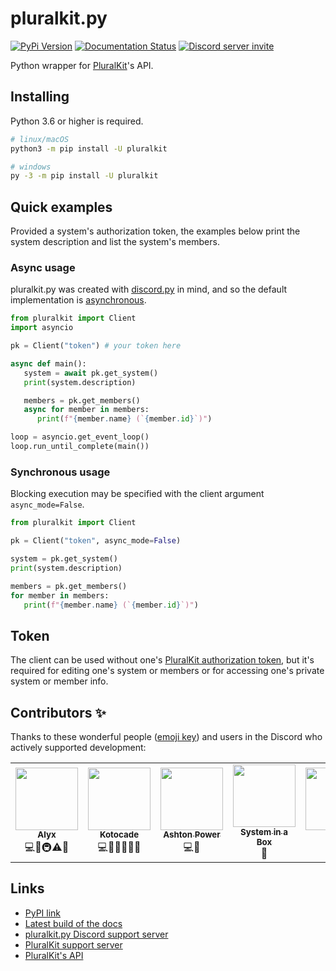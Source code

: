 # pluralkit.py

[![PyPi Version](https://img.shields.io/pypi/v/pluralkit.svg)](https://pypi.python.org/pypi/pluralkit/)
[![Documentation Status](https://readthedocs.org/projects/pluralkit/badge/?version=latest)](https://pluralkit.readthedocs.io/en/latest/?badge=latest)
[![Discord server invite](https://discord.com/api/guilds/858455002107871233/embed.png)](https://discord.gg/secvguatbC)

Python wrapper for [PluralKit](https://pluralkit.me/)'s API.

## Installing

Python 3.6 or higher is required.

```bash
# linux/macOS
python3 -m pip install -U pluralkit

# windows
py -3 -m pip install -U pluralkit
```

## Quick examples

Provided a system's authorization token, the examples below print the system description and list the system's members.

### Async usage

pluralkit.py was created with [discord.py](https://github.com/Rapptz/discord.py) in mind, and so the default implementation is [asynchronous](https://docs.python.org/3/library/asyncio-task.html).

```python
from pluralkit import Client
import asyncio

pk = Client("token") # your token here

async def main():
   system = await pk.get_system()
   print(system.description)

   members = pk.get_members()
   async for member in members:
      print(f"{member.name} (`{member.id}`)")

loop = asyncio.get_event_loop()
loop.run_until_complete(main())
```

### Synchronous usage

Blocking execution may be specified with the client argument `async_mode=False`.

```python
from pluralkit import Client

pk = Client("token", async_mode=False)

system = pk.get_system()
print(system.description)

members = pk.get_members()
for member in members:
   print(f"{member.name} (`{member.id}`)")
```

## Token

The client can be used without one's [PluralKit authorization token](https://pluralkit.me/api/#authentication), but it's required for editing one's system or members or for accessing one's private system or member info.

## Contributors ✨

Thanks to these wonderful people ([emoji key](https://allcontributors.org/docs/en/emoji-key)) and users in the Discord who actively supported development:

<!-- ALL-CONTRIBUTORS-LIST:START - Do not remove or modify this section -->
<!-- prettier-ignore-start -->
<!-- markdownlint-disable -->

<table>
   <tr>
      <td align="center"><a href="https://github.com/moon-dew/"><img src="https://avatars.githubusercontent.com/u/58519807?v=4&s=100" width="100px;" alt=""/><br/><sub><b>Alyx</b></sub></a><br/>💻🤔🚇⚠️💬</td>
      <td align="center"><a href="https://github.com/almond0166"><img src="https://avatars.githubusercontent.com/u/42977337?v=4&s=100" width="100px;" alt=""/><br/><sub><b>Kotocade</b></sub></a><br/>💻📖🤔🚧📆💬</td>
      <td align="center"><a href="https://github.com/powertashton"><img src="https://avatars.githubusercontent.com/u/48048360?v=4&s=100" width="100px;" alt=""/><br/><sub><b>Ashton Power</b></sub></a><br/>💻📓</td>
      <td align="center"><a href="https://github.com/systeminabox"><img src="https://avatars.githubusercontent.com/u/106895862?v=4&s=100" width="100px;" alt=""/><br/><sub><b>System in a Box</b></sub></a><br/>🐛</td>
      <td align="center"><a href="https://github.com/Ringlings"><img src="https://avatars.githubusercontent.com/u/110815694?v=4&s=100" width="100px;" alt=""/><br/><sub><b>Gem</b></sub></a><br/>💻🐛</td>
   </tr>
</table>

<!-- markdownlint-restore -->
<!-- prettier-ignore-end -->

<!-- ALL-CONTRIBUTORS-LIST:END -->

## Links

* [PyPI link](https://pypi.org/project/pluralkit/)
* [Latest build of the docs](https://pluralkit.readthedocs.io/en/latest/)
* [pluralkit.py Discord support server](https://discord.gg/secvguatbC)
* [PluralKit support server](https://discord.gg/PczBt78)
* [PluralKit's API](https://pluralkit.me/)
